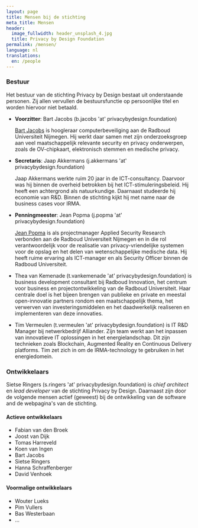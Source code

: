 ```yaml
---
layout: page
title: Mensen bij de stichting
meta_title: Mensen
header:
  image_fullwidth: header_unsplash_4.jpg
  title: Privacy by Design Foundation
permalink: /mensen/
language: nl
translations:
  en: /people
---
```


### Bestuur

Het bestuur van de stichting Privacy by Design bestaat uit
onderstaande personen. Zij allen vervullen de bestuursfunctie op
persoonlijke titel en worden hiervoor niet betaald.

 * **Voorzitter**: Bart Jacobs (b.jacobs 'at' privacybydesign.foundation)

   [Bart Jacobs](http://www.cs.ru.nl/~bart) is hoogleraar
   computerbeveiliging aan de Radboud Universiteit Nijmegen. Hij werkt
   daar samen met zijn onderzoeksgroep aan veel maatschappelijk
   relevante security en privacy onderwerpen, zoals de OV-chipkaart,
   elektronisch stemmen en medische privacy.

 * **Secretaris**: Jaap Akkermans (j.akkermans 'at'
   privacybydesign.foundation) 

   Jaap Akkermans werkte ruim 20 jaar in de ICT-consultancy. Daarvoor
   was hij binnen de overheid betrokken bij het
   ICT-stimuleringsbeleid. Hij heeft een achtergrond als
   natuurkundige. Daarnaast studeerde hij economie van R&D. Binnen de
   stichting kijkt hij met name naar de business cases voor IRMA.

 * **Penningmeester**: Jean Popma (j.popma 'at' privacybydesign.foundation) 

   [Jean Popma](https://www.linkedin.com/in/jeanpopma) is als
   projectmanager Applied Security Research verbonden aan de Radboud
   Universiteit Nijmegen en in die rol verantwoordelijk voor de
   realisatie van privacy-vriendelijke systemen voor de opslag en het
   delen van wetenschappelijke medische data.  Hij heeft ruime
   ervaring als ICT-manager en als Security Officer binnen de Radboud
   Universiteit.

 * Thea van Kemenade (t.vankemenade 'at' privacybydesign.foundation)
   is business development consultant bij Radboud Innovation, het
   centrum voor business en projectontwikkeling van de Radboud
   Universiteit. Haar centrale doel is het bijeen brengen van publieke
   en private en meestal open-innovatie partners rondom een
   maatschappelijk thema, het verwerven van investeringsmiddelen en
   het daadwerkelijk realiseren en implementeren van deze innovaties.

 * Tim Vermeulen (t.vermeulen 'at' privacybydesign.foundation) is IT
   R&D Manager bij netwerkbedrijf Alliander. Zijn team werkt aan het
   inpassen van innovatieve IT oplossingen in het
   energielandschap. Dit zijn technieken zoals Blockchain, Augmented
   Reality en Continuous Delivery platforms. Tim zet zich in om de
   IRMA-technology te gebruiken in het energiedomein.


### Ontwikkelaars

Sietse Ringers (s.ringers 'at' privacybydesign.foundation) is *chief
architect* en *lead developer* van de stichting Privacy by
Design. Daarnaast zijn door de volgende mensen actief (geweest) bij de
ontwikkeling van de software and de webpagina's van de stichting.

#### Actieve ontwikkelaars

* Fabian van den Broek
* Joost van Dijk
* Tomas Harreveld
* Koen van Ingen
* Bart Jacobs
* Sietse Ringers
* Hanna Schraffenberger
* David Venhoek

#### Voormalige ontwikkelaars

* Wouter Lueks
* Pim Vullers
* Bas Westerbaan
* ...
